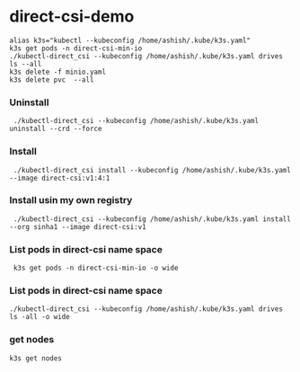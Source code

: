 # direct-csi-demo
```
alias k3s="kubectl --kubeconfig /home/ashish/.kube/k3s.yaml"
k3s get pods -n direct-csi-min-io
./kubectl-direct_csi --kubeconfig /home/ashish/.kube/k3s.yaml drives ls --all
k3s delete -f minio.yaml
k3s delete pvc  --all
```

### Uninstall
```
 ./kubectl-direct_csi --kubeconfig /home/ashish/.kube/k3s.yaml uninstall --crd --force
 ```
 
 ### Install
```
 ./kubectl-direct_csi install --kubeconfig /home/ashish/.kube/k3s.yaml --image direct-csi:v1:4:1
 ```
  ### Install usin my own registry
```
 ./kubectl-direct_csi --kubeconfig /home/ashish/.kube/k3s.yaml install --org sinha1 --image direct-csi:v1
 ```
 
   ### List pods in direct-csi  name space
```
 k3s get pods -n direct-csi-min-io -o wide
 ```

### List pods in direct-csi  name space
```
./kubectl-direct_csi --kubeconfig /home/ashish/.kube/k3s.yaml drives ls -all -o wide 
 ```
 
 
 ### get nodes 
 ```
 k3s get nodes 
 ```
